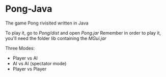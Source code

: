 # Pong-Java
The game Pong rivisited written in Java

To play it, go to <em>Pong/dist</em> and open <em>Pong.jar</em>
Remember in order to play it, you'll need the folder lib containing the <em>MGui.jar</em>

Three Modes:
<ul>
<li>Player vs AI</li>
<li>AI vs AI (spectator mode)</li>
<li>Player vs Player</li>
</ul>
